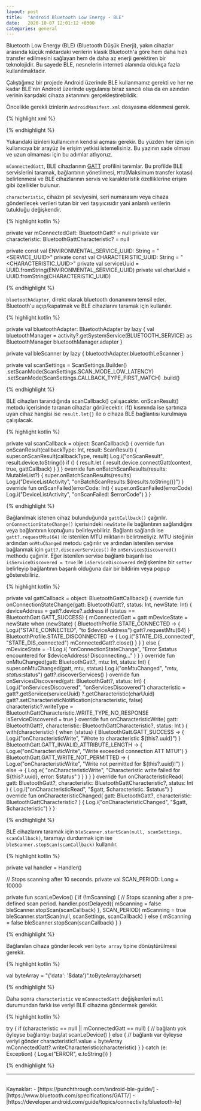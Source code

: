 ```yaml
---
layout: post
title:  "Android Bluetooth Low Energy - BLE"
date:   2020-10-07 12:01:12 +0300
categories: general
---
```


Bluetooth Low Energy (BLE) (Bluetooth Düşük Enerji), yakın cihazlar arasında küçük miktardaki verilerin klasik Bluetooth'a göre hem daha hızlı transfer edilmesini sağlayan hem de daha az enerji gerektiren bir teknolojidir. Bu sayede BLE, nesnelerin interneti alanında oldukça fazla kullanılmaktadır.

Çalıştığımız bir projede Android üzerinde BLE kullanmamız gerekti ve her ne kadar BLE'nin Android üzerinde uygulanışı biraz sancılı olsa da en azından verinin karşıdaki cihaza aktarımını gerçekleştirebildik.  

Öncelikle gerekli izinlerin `AndroidManifest.xml` dosyasına eklenmesi gerek.

{% highlight xml %}

<uses-permission android:name="android.permission.BLUETOOTH" />
<uses-permission android:name="android.permission.BLUETOOTH_ADMIN" />
<uses-permission android:name="android.permission.ACCESS_FINE_LOCATION" />

<uses-feature
    android:name="android.hardware.bluetooth_le"
    android:required="true" />

{% endhighlight %}

Yukarıdaki izinleri kullanıcının kendisi açması gerekir. Bu yüzden her izin için kullanıcıya bir arayüz ile erişim yetkisi istemelisiniz. Bu yazının sade olması ve uzun olmaması için bu adımlar atlıyoruz.

`mConnectedGatt`, BLE cihazlarının [GATT][GATT] profilini tanımlar. Bu profilde BLE servislerini taramak, bağlantının yönetilmesi, `MTU`(Maksimum transfer kotası) belirlenmesi ve BLE cihazlarının servis ve karakteristik özelliklerine erişim gibi özellikler bulunur.

`characteristic`, cihazın pil seviyesini, seri numarasını veya cihaza gönderilecek verileri tutan bir veri taşıyıcısıdır yani anlamlı verilerin tutulduğu değişkendir. 

{% highlight kotlin %}

private var mConnectedGatt: BluetoothGatt? = null
private var characteristic: BluetoothGattCharacteristic? = null

private const val ENVIRONMENTAL_SERVICE_UUID: String =
    "<SERVICE_UUID>"
private const val CHARACTERISTIC_UUID: String = "<CHARACTERISTIC_UUID>"
private val serviceUuid = UUID.fromString(ENVIRONMENTAL_SERVICE_UUID)
private val charUuid = UUID.fromString(CHARACTERISTIC_UUID)

{% endhighlight %}

`bluetoothAdapter`, direkt olarak bluetooth donanımını temsil eder. Bluetooth'u açıp/kapatmak ve BLE cihazlarını taramak için kullanılır.

{% highlight kotlin %}

private val bluetoothAdapter: BluetoothAdapter by lazy {
    val bluetoothManager = activity?.getSystemService(BLUETOOTH_SERVICE) as BluetoothManager
    bluetoothManager.adapter
}

private val bleScanner by lazy {
    bluetoothAdapter.bluetoothLeScanner
}

private val scanSettings = ScanSettings.Builder()
    .setScanMode(ScanSettings.SCAN_MODE_LOW_LATENCY)
    .setScanMode(ScanSettings.CALLBACK_TYPE_FIRST_MATCH)
    .build()

{% endhighlight %}

BLE cihazları tarandığında scanCallback() çalışacaktır. onScanResult() metodu içerisinde taranan cihazlar görülecektir. if() kısmında ise şartınıza uyan cihaz hangisi ise `result.let{}` ile o cihaza BLE bağlantısı kurulmaya çalışılacak.

{% highlight kotlin %}

private val scanCallback = object: ScanCallback() {
    override fun onScanResult(callbackType: Int, result: ScanResult) {
        super.onScanResult(callbackType, result)
        Log.i("onScanResult", result.device.toString())
        if (<your condition is true>) {
            result.let { result.device.connectGatt(context, true, gattCallback) }
        }
    }
    override fun onBatchScanResults(results: MutableList<ScanResult>?) {
        super.onBatchScanResults(results)
        Log.i("DeviceListActivity", "onBatchScanResults:${results.toString()}")
    }
    override fun onScanFailed(errorCode: Int) {
        super.onScanFailed(errorCode)
        Log.i("DeviceListActivity", "onScanFailed: $errorCode")
    }
}

{% endhighlight %}

Bağlanılmak istenen cihaz bulunduğunda `gattCallback()` çağırılır. `onConnectionStateChange()` içerisindeki `newState` ile bağlantının sağlandığını veya bağlantının koptuğunu belirleyebiliriz. Bağlantı sağlandı ise `gatt?.requestMtu(64)` ile istenilen MTU miktarını belirtmeliyiz. MTU isteğinin ardından `onMtuChanged` metodu çağırılır ve ardından istenilen servise bağlanmak için `gatt?.discoverServices()` ile `onServicesDiscovered()` methodu çağırılır. Eğer istenilen servise bağlantı başarılı ise `isServiceDiscovered = true` ile `isServiceDiscovered` değişkenine bir `setter` belirleyip bağlantının başarılı olduğuna dair bir bildirim veya popup gösterebiliriz.

{% highlight kotlin %}

private val gattCallback = object: BluetoothGattCallback() {
    override fun onConnectionStateChange(gatt: BluetoothGatt?, status: Int, newState: Int) {
        deviceAddress = gatt?.device?.address
        if (status == BluetoothGatt.GATT_SUCCESS) {
            mConnectedGatt = gatt
            mDeviceState = newState
            when (newState) {
                BluetoothProfile.STATE_CONNECTED -> {
                    Log.i("STATE_CONNECTED", "to  $deviceAddress")
                    gatt?.requestMtu(64)
                }
                BluetoothProfile.STATE_DISCONNECTED -> {
                    Log.i("STATE_DIS_connected", "STATE_DIS_connected")
                     mConnectedGatt?.close()
                }
            }
        } else {
            mDeviceState = -1
            Log.i(
                "onConnectionStateChange",
                "Error $status encountered for $deviceAddress! Disconnecting..."
            )
        }
    }
    override fun onMtuChanged(gatt: BluetoothGatt?, mtu: Int, status: Int) {
        super.onMtuChanged(gatt, mtu, status)
        Log.i("onMtuChanged", "$mtu, status:$status")
        gatt?.discoverServices()
    }
    override fun onServicesDiscovered(gatt: BluetoothGatt?, status: Int) {
        Log.i("onServicesDiscovered", "onServicesDiscovered")
        characteristic = gatt?.getService(serviceUuid)
            ?.getCharacteristic(charUuid)
        gatt?.setCharacteristicNotification(characteristic, false)
        characteristic?.writeType = BluetoothGattCharacteristic.WRITE_TYPE_NO_RESPONSE
        isServiceDiscovered = true
    }
    override fun onCharacteristicWrite(
        gatt: BluetoothGatt?, characteristic: BluetoothGattCharacteristic?, status: Int
    ) {
        with(characteristic) {
            when (status) {
                BluetoothGatt.GATT_SUCCESS -> {
                    Log.i("onCharacteristicWrite", "Wrote to characteristic ${this?.uuid}")
                }
                BluetoothGatt.GATT_INVALID_ATTRIBUTE_LENGTH -> {
                    Log.e("onCharacteristicWrite", "Write exceeded connection ATT MTU!")
                }
                BluetoothGatt.GATT_WRITE_NOT_PERMITTED -> {
                    Log.e("onCharacteristicWrite", "Write not permitted for ${this?.uuid}!")
                }
                else -> {
                    Log.e(
                        "onCharacteristicWrite",
                        "Characteristic write failed for ${this?.uuid}, error: $status"
                    )
                }
            }
        }
    }
    override fun onCharacteristicRead(
        gatt: BluetoothGatt?, characteristic: BluetoothGattCharacteristic?, status: Int
    ) {
        Log.i("onCharacteristicRead", "$gatt, $characteristic. $status")
    }
    override fun onCharacteristicChanged(
        gatt: BluetoothGatt?, characteristic: BluetoothGattCharacteristic?
    ) {
        Log.i("onCharacteristicChanged", "$gatt, $characteristic")
    }
}

{% endhighlight %}

BLE cihazlarını taramak için `bleScanner.startScan(null, scanSettings, scanCallback)`, taramayı durdurmak için ise `bleScanner.stopScan(scanCallback)` kullanılır.


{% highlight kotlin %}

private val handler = Handler()

// Stops scanning after 10 seconds.
private val SCAN_PERIOD: Long = 10000

private fun scanLeDevice() {
    if (!mScanning) { // Stops scanning after a pre-defined scan period.
        handler.postDelayed({
            mScanning = false
            bleScanner.stopScan(scanCallback)
        }, SCAN_PERIOD)
        mScanning = true
        bleScanner.startScan(null, scanSettings, scanCallback)
    } else {
        mScanning = false
        bleScanner.stopScan(scanCallback)
    }
}

{% endhighlight %}

Bağlanılan cihaza gönderilecek veri `byte array` tipine dönüştürülmesi gerekir.  

{% highlight kotlin %}

val byteArray =
    "{'data': '$data'}".toByteArray(charset)

{% endhighlight %}

Daha sonra `characteristic` ve `mConnectedGatt` değişkenleri `null` durumundan farklı ise veriyi BLE cihazına göndermek gerekir.

{% highlight kotlin %}

try {
    if (characteristic == null || mConnectedGatt == null) {
        // bağlantı yok öyleyse bağlantıyı başlat
        scanLeDevice()
    } else {
    	// bağlantı var öyleyse veriyi gönder
        characteristic!!.value = byteArray
        mConnectedGatt?.writeCharacteristic(characteristic)
    }
} catch (e: Exception) {
    Log.e("ERROR", e.toString())
}

{% endhighlight %}

___

<br>
Kaynaklar:
- [https://punchthrough.com/android-ble-guide/]
- [https://www.bluetooth.com/specifications/GATT/]
- [https://developer.android.com/guide/topics/connectivity/bluetooth-le]

[GATT]: https://www.bluetooth.com/specifications/GATT/
[https://punchthrough.com/android-ble-guide/]: https://punchthrough.com/android-ble-guide/
[https://www.bluetooth.com/specifications/GATT/]: https://www.bluetooth.com/specifications/GATT/
[https://developer.android.com/guide/topics/connectivity/bluetooth-le]: https://developer.android.com/guide/topics/connectivity/bluetooth-le